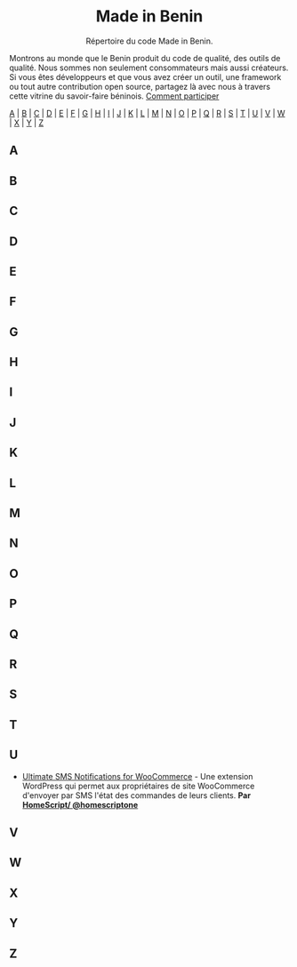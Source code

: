 <h1 align="center">
Made in Benin
</h1>
<p align="center">
Répertoire du code Made in Benin.
</p>

Montrons au monde que le Benin produit du code de qualité, des outils de qualité. Nous sommes non seulement consommateurs mais aussi créateurs. Si vous êtes développeurs et que vous avez créer un outil, une framework ou tout autre contribution open source, partagez là avec nous à travers cette vitrine du savoir-faire béninois. [Comment participer](contributing.md)

[A](#A) | [B](#B) | [C](#C) | [D](#D) | [E](#E) | [F](#F) | [G](#G) | [H](#H) | [I](#I) | [J](#J) | [K](#K) | [L](#L) | [M](#M) | [N](#N) | [O](#O) | [P](#P) | [Q](#Q) | [R](#R) | [S](#S) | [T](#T) | [U](#U) | [V](#V) | [W](#W) | [X](#X) | [Y](#Y) | [Z](#Z)

## <a name="A"> </a>A

## <a name="B"> </a>B


## <a name="C"> </a>C

## <a name="D"> </a>D


## <a name="E"> </a>E


## <a name="F"> </a>F


## <a name="G"> </a>G


## <a name="H"> </a>H


## <a name="I"> </a>I

## <a name="J"> </a>J


## <a name="K"> </a>K


## <a name="L"> </a>L

## <a name="M"> </a>M

## <a name="N"> </a>N

## <a name="O"> </a>O

## <a name="P"> </a>P

## <a name="Q"> </a>Q

## <a name="R"> </a>R

## <a name="S"> </a>S

## <a name="T"> </a>T

## <a name="U"> </a>U

* [Ultimate SMS Notifications for WooCommerce](https://wordpress.org/plugins/ultimate-sms-notifications/) - Une extension WordPress qui permet aux propriétaires de site WooCommerce d'envoyer par SMS l'état des commandes de leurs clients. **Par [HomeScript/ @homescriptone](https://twitter.com/homescriptone)**

## <a name="V"> </a>V

## <a name="W"> </a>W

## <a name="X"> </a>X

## <a name="Y"> </a>Y

## <a name="Z"> </a>Z
